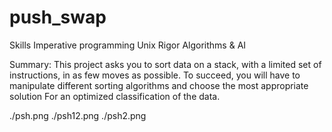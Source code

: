 # push_swap
 Skills
Imperative programming
Unix
Rigor
Algorithms & AI 

Summary: This project asks you to sort data on a stack, with a limited set of instructions, in as few moves as possible.
To succeed, you will have to manipulate different sorting algorithms and choose the most appropriate solution For an optimized classification of the data.

./psh.png
./psh12.png
./psh2.png
